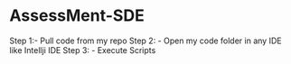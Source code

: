 # AssessMent-SDE

Step 1:- Pull code from my repo 
Step 2: - Open my code folder in any IDE like Intellji IDE 
Step 3: - Execute Scripts
